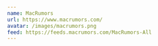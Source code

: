 ```yaml
---
name: MacRumors
url: https://www.macrumors.com/
avatar: /images/macrumors.png
feed: https://feeds.macrumors.com/MacRumors-All
---
```

